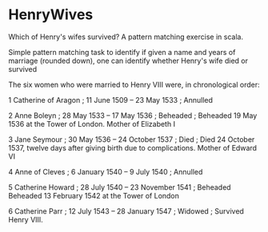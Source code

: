 # HenryWives
Which of Henry's wifes survived? A pattern matching exercise in scala.

Simple pattern matching task to identify if given a name and years of marriage (rounded down), one can identify whether Henry's wife died or survived

The six women who were married to Henry VIII were, in chronological order:

1 	Catherine of Aragon ;	11 June 1509 – 23 May 1533 ;	Annulled 

2 	Anne Boleyn ;	28 May 1533 – 17 May 1536 ;	Beheaded ;	Beheaded 19 May 1536 at the Tower of London.
Mother of Elizabeth I

3 	Jane Seymour ;	30 May 1536 – 24 October 1537 ;	Died ;	Died 24 October 1537, twelve days after giving birth due to complications.
Mother of Edward VI

4 	Anne of Cleves ;	6 January 1540 – 9 July 1540 ;	Annulled 	

5 	Catherine Howard ;	28 July 1540 – 23 November 1541 ;	Beheaded 	Beheaded 13 February 1542 at the Tower of London

6 	Catherine Parr ;	12 July 1543 – 28 January 1547 ;	Widowed ;	Survived Henry VIII. 


